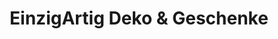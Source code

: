 ---
title: "EinzigArtig Deko & Geschenke"
url: /pfronten/einzigartig-deko-und-geschenke/
shop: Andenken
---